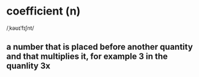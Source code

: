 # coefficient (n)

/ˌkəʊɪˈfɪʃnt/

## a number that is placed before another quantity and that multiplies it, for example 3 in the quanlity 3x